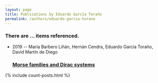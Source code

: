 ```yaml
---
layout: page
title: Publications by Eduardo García Toraño
permalink: /authors/eduardo-garcia-torano
---
```


<h3 id="number-posts">There are ... items referenced.</h3>
<ul class="post-list">
<li><span class='post-meta'>2019 -- María Barbero Liñán, Hernán Cendra, Eduardo García Toraño, David Martín de Diego</span><h3><a class='post-link' href="{{ site.baseurl }}/morse-families-and-dirac-systems">Morse families and Dirac systems</a></h3></li>

</ul>
{% include count-posts.html %}

